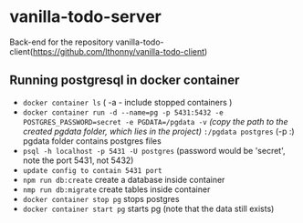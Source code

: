 # vanilla-todo-server
Back-end for the repository vanilla-todo-client(https://github.com/lthonny/vanilla-todo-client)

Running postgresql in docker container
-------
- `docker container ls` ( -a - include stopped containers )
- `docker container run -d --name=pg -p 5431:5432 -e POSTGRES_PASSWORD=secret -e PGDATA=/pgdata -v` _(copy the path to the created pgdata folder, which lies in the project)_ `:/pgdata postgres` (-p <host machine free port>:<container port>)
pgdata folder contains postgres files
- `psql -h localhost -p 5431 -U postgres` (password would be 'secret', note the port 5431, not 5432)
- `update config to contain 5431 port`
- `npm run db:create` create a database inside container 
- `nmp run db:migrate` create tables inside container
- `docker container stop pg` stops postgres
- `docker container start pg` starts pg (note that the data still exists)
  
  
